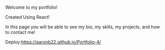 Welcome to my portfolio!

Created Using React!

In this page you will be able to see my bio, my skills, my projects, and how to contact me!

Deploy:https://aaronb22.github.io/Portfolio-4/